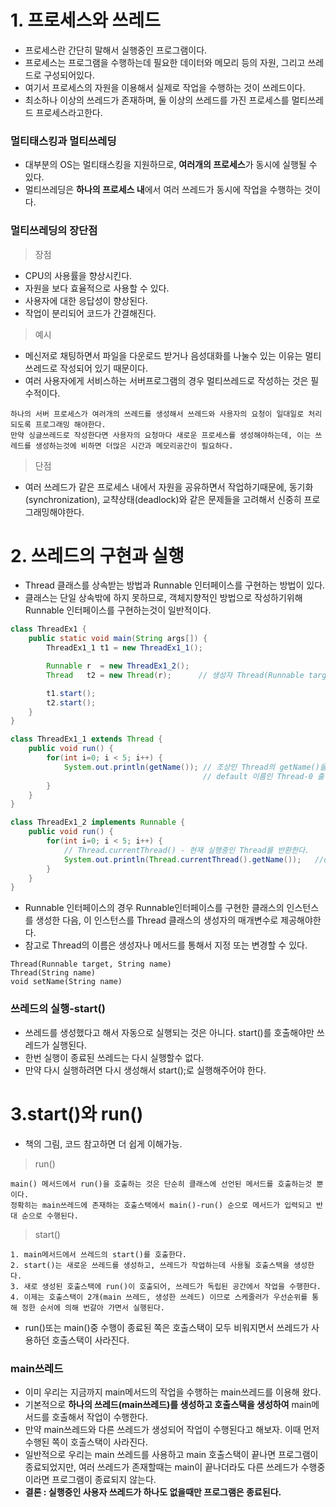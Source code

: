 # 1. 프로세스와 쓰레드
+ 프로세스란 간단히 말해서 실행중인 프로그램이다.
+ 프로세스는 프로그램을 수행하는데 필요한 데이터와 메모리 등의 자원, 그리고 쓰레드로 구성되어있다.
+ 여기서 프로세스의 자원을 이용해서 실제로 작업을 수행하는 것이 쓰레드이다.
+ 최소하나 이상의 쓰레드가 존재하며, 둘 이상의 쓰레드를 가진 프로세스를 멀티쓰레드 프로세스라고한다.

### 멀티태스킹과 멀티쓰레딩
+ 대부분의 OS는 멀티태스킹을 지원하므로, **여러개의 프로세스**가 동시에 실행될 수 있다.
+ 멀티쓰레딩은 **하나의 프로세스 내**에서 여러 쓰레드가 동시에 작업을 수행하는 것이다.

### 멀티쓰레딩의 장단점
> 장점
- CPU의 사용률을 향상시킨다.
- 자원을 보다 효율적으로 사용할 수 있다.
- 사용자에 대한 응답성이 향상된다.
- 작업이 분리되어 코드가 간결해진다.

> 예시
+ 메신저로 채팅하면서 파일을 다운로드 받거나 음성대화를 나눌수 있는 이유는 멀티쓰레드로 작성되어 있기 때문이다.
+ 여러 사용자에게 서비스하는 서버프로그램의 경우 멀티쓰레드로 작성하는 것은 필수적이다.
```
하나의 서버 프로세스가 여러개의 쓰레드를 생성해서 쓰레드와 사용자의 요청이 일대일로 처리되도록 프로그래밍 해야한다.
만약 싱글쓰레드로 작성한다면 사용자의 요청마다 새로운 프로세스를 생성해야하는데, 이는 쓰레드를 생성하는것에 비하면 더많은 시간과 메모리공간이 필요하다.
```

> 단점
+ 여러 쓰레드가 같은 프로세스 내에서 자원을 공유하면서 작업하기때문에, 동기화(synchronization), 교챡상태(deadlock)와 같은 문제들을 고려해서 신중히 프로그래밍해야한다.

# 2. 쓰레드의 구현과 실행
+ Thread 클래스를 상속받는 방법과 Runnable 인터페이스를 구현하는 방법이 있다.
+ 클래스는 단일 상속밖에 하지 못하므로, 객체지향적인 방법으로 작성하기위해 Runnable 인터페이스를 구현하는것이 일반적이다.
```java
class ThreadEx1 {
    public static void main(String args[]) {
        ThreadEx1_1 t1 = new ThreadEx1_1();

        Runnable r  = new ThreadEx1_2();
        Thread   t2 = new Thread(r);	  // 생성자 Thread(Runnable target)

        t1.start();
        t2.start();
    }
}

class ThreadEx1_1 extends Thread {
    public void run() {
        for(int i=0; i < 5; i++) {
            System.out.println(getName()); // 조상인 Thread의 getName()을 호출
                                           // default 이름인 Thread-0 출력
        }
    }
}

class ThreadEx1_2 implements Runnable {
    public void run() {
        for(int i=0; i < 5; i++) {
            // Thread.currentThread() - 현재 실행중인 Thread를 반환한다.
            System.out.println(Thread.currentThread().getName());   //default 이름인 Thread-1 출력
        }
    }
}
```
+ Runnable 인터페이스의 경우 Runnable인터페이스를 구현한 클래스의 인스턴스를 생성한 다음, 이 인스턴스를 Thread 클래스의 생성자의 매개변수로 제공해야한다.
+ 참고로 Thread의 이름은 생성자나 메서드를 통해서 지정 또는 변경할 수 있다.
```
Thread(Runnable target, String name)
Thread(String name)
void setName(String name)
```

### 쓰레드의 실행-start()
+ 쓰레드를 생성했다고 해서 자동으로 실행되는 것은 아니다. start()를 호출해야만 쓰레드가 실행된다.
+ 한번 실행이 종료된 쓰레드는 다시 실행할수 없다.
+ 만약 다시 실행하려면 다시 생성해서 start();로 실행해주어야 한다.

# 3.start()와 run()
+ 책의 그림, 코드 참고하면 더 쉽게 이해가능.
> run()
```
main() 메서드에서 run()을 호출하는 것은 단순히 클래스에 선언된 메서드를 호출하는것 뿐이다.
정확히는 main쓰레드에 존재하는 호출스택에서 main()-run() 순으로 메서드가 입력되고 반대 순으로 수행된다. 
```

> start()
```
1. main메서드에서 쓰레드의 start()를 호출한다.
2. start()는 새로운 쓰레드를 생성하고, 쓰레드가 작업하는데 사용될 호출스택을 생성한다.
3. 새로 생성된 호출스택에 run()이 호출되어, 쓰레드가 독립된 공간에서 작업을 수행한다.
4. 이제는 호출스택이 2개(main 쓰레드, 생성한 쓰레드) 이므로 스케줄러가 우선순위를 통해 정한 순서에 의해 번갈아 가면서 실행된다.
```
+ run()또는 main()중 수행이 종료된 쪽은 호출스택이 모두 비워지면서 쓰레드가 사용하던 호출스택이 사라진다.

### main쓰레드
+ 이미 우리는 지금까지 main메서드의 작업을 수행하는 main쓰레드를 이용해 왔다.
+ 기본적으로 **하나의 쓰레드(main쓰레드)를 생성하고 호출스택을 생성하여** main메서드를 호출해서 작업이 수행한다.
+ 만약 main쓰레드와 다른 쓰레드가 생성되어 작업이 수행된다고 해보자. 이때 먼저 수행된 쪽이 호출스택이 사라진다.
+ 일반적으로 우리는 main 쓰레드를 사용하고 main 호출스택이 끝나면 프로그램이 종료되었지만, 여러 쓰레드가 존재할때는 main이 끝나더라도 
다른 쓰레드가 수행중이라면 프로그램이 종료되지 않는다.
+ **결론 :  실행중인 사용자 쓰레드가 하나도 없을때만 프로그램은 종료된다.**


